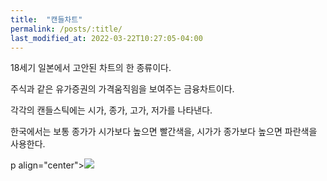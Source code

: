 ```yaml
---
title:  "캔들차트" 
permalink: /posts/:title/
last_modified_at: 2022-03-22T10:27:05-04:00
---
```


18세기 일본에서 고안된 차트의 한 종류이다.

주식과 같은 유가증권의 가격움직읨을 보여주는 금융차트이다.

각각의 캔들스틱에는 시가, 종가, 고가, 저가를 나타낸다.

한국에서는 보통 종가가 시가보다 높으면 빨간색을, 시가가 종가보다 높으면 파란색을 사용한다.

p align="center"><img src="{{site.url}}/assets/images/candle.jpg"></p>